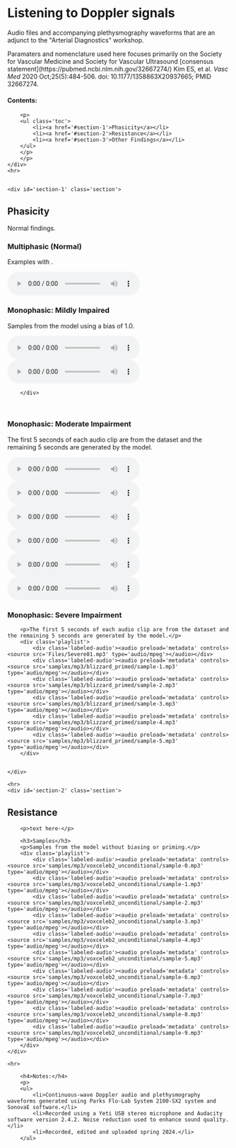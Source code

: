 <head>
<!-- Global site tag (gtag.js) - Google Analytics -->
<script async src="https://www.googletagmanager.com/gtag/js?id=G-YPLVGC5FDP"></script>
<script>
  window.dataLayer = window.dataLayer || [];
  function gtag(){dataLayer.push(arguments);}
  gtag('js', new Date());

  gtag('config', 'G-YPLVGC5FDP');
</script>
</head>

# Listening to Doppler signals

Audio files and accompanying plethysmography waveforms that are an adjunct to the "Arterial Diagnostics" workshop.</p>
<p>Paramaters and nomenclature used here focuses primarily on the Society for Vascular Medicine and Society for Vascular Ultrasound [consensus statement](https://pubmed.ncbi.nlm.nih.gov/32667274/) Kim ES, et al. <i>Vasc Med</i> 2020 Oct;25(5):484-506. doi: 10.1177/1358863X20937665; PMID 32667274.

#### Contents:
        <p>
        <ul class='toc'>
            <li><a href='#section-1'>Phasicity</a></li>
            <li><a href='#section-2'>Resistance</a></li>
            <li><a href='#section-3'>Other Findings</a></li>
        </ul>
        </p>
        </p>
    </div>
    <hr>


    <div id='section-1' class='section'>
<h2>Phasicity</h2>
        <p>Normal findings.</p>

<h3>Multiphasic (Normal)</h3>
        <p>Examples with .</p>
        <div class='playlist'>
            <div class='labeled-audio'><audio preload='metadata' controls><source src='Files/Moderate01.mp3' type='audio/mpeg'></audio></div>
        </div>

<h3>Monophasic: Mildly Impaired </h3>
        <p>Samples from the model using a bias of 1.0.</p>
        <div class='playlist'>
            <div class='labeled-audio'><audio preload='metadata' controls><source src='samples/mp3/blizzard_biased/sample-0.mp3' type='audio/mpeg'></audio></div>
            <div class='labeled-audio'><audio preload='metadata' controls><source src='samples/mp3/blizzard_biased/sample-1.mp3' type='audio/mpeg'></audio></div>
            
        </div>
<br>
<h3>Monophasic: Moderate Impairment </h3>
        <p>The first 5 seconds of each audio clip are from the dataset and the remaining 5 seconds are generated by the model.</p>
        <div class='playlist'>
            <div class='labeled-audio'><audio preload='metadata' controls><source src='Files/Moderate01.mp3' type='audio/mpeg'></audio></div>
            <div class='labeled-audio'><audio preload='metadata' controls><source src='samples/mp3/blizzard_primed/sample-1.mp3' type='audio/mpeg'></audio></div>
            <div class='labeled-audio'><audio preload='metadata' controls><source src='samples/mp3/blizzard_primed/sample-2.mp3' type='audio/mpeg'></audio></div>
            <div class='labeled-audio'><audio preload='metadata' controls><source src='samples/mp3/blizzard_primed/sample-3.mp3' type='audio/mpeg'></audio></div>
            <div class='labeled-audio'><audio preload='metadata' controls><source src='samples/mp3/blizzard_primed/sample-4.mp3' type='audio/mpeg'></audio></div>
            <div class='labeled-audio'><audio preload='metadata' controls><source src='samples/mp3/blizzard_primed/sample-5.mp3' type='audio/mpeg'></audio></div>
        </div>

<h3>Monophasic: Severe Impairment </h3>

        <p>The first 5 seconds of each audio clip are from the dataset and the remaining 5 seconds are generated by the model.</p>
        <div class='playlist'>
            <div class='labeled-audio'><audio preload='metadata' controls><source src='Files/Severe01.mp3' type='audio/mpeg'></audio></div>
            <div class='labeled-audio'><audio preload='metadata' controls><source src='samples/mp3/blizzard_primed/sample-1.mp3' type='audio/mpeg'></audio></div>
            <div class='labeled-audio'><audio preload='metadata' controls><source src='samples/mp3/blizzard_primed/sample-2.mp3' type='audio/mpeg'></audio></div>
            <div class='labeled-audio'><audio preload='metadata' controls><source src='samples/mp3/blizzard_primed/sample-3.mp3' type='audio/mpeg'></audio></div>
            <div class='labeled-audio'><audio preload='metadata' controls><source src='samples/mp3/blizzard_primed/sample-4.mp3' type='audio/mpeg'></audio></div>
            <div class='labeled-audio'><audio preload='metadata' controls><source src='samples/mp3/blizzard_primed/sample-5.mp3' type='audio/mpeg'></audio></div>
        </div>

        
    </div>

    <hr>
    <div id='section-2' class='section'>
    
<h2>Resistance</h2>
    
        <p>text here-</p>

        <h3>Samples</h3>
        <p>Samples from the model without biasing or priming.</p>
        <div class='playlist'>
            <div class='labeled-audio'><audio preload='metadata' controls><source src='samples/mp3/voxceleb2_unconditional/sample-0.mp3' type='audio/mpeg'></audio></div>
            <div class='labeled-audio'><audio preload='metadata' controls><source src='samples/mp3/voxceleb2_unconditional/sample-1.mp3' type='audio/mpeg'></audio></div>
            <div class='labeled-audio'><audio preload='metadata' controls><source src='samples/mp3/voxceleb2_unconditional/sample-2.mp3' type='audio/mpeg'></audio></div>
            <div class='labeled-audio'><audio preload='metadata' controls><source src='samples/mp3/voxceleb2_unconditional/sample-3.mp3' type='audio/mpeg'></audio></div>
            <div class='labeled-audio'><audio preload='metadata' controls><source src='samples/mp3/voxceleb2_unconditional/sample-4.mp3' type='audio/mpeg'></audio></div>
            <div class='labeled-audio'><audio preload='metadata' controls><source src='samples/mp3/voxceleb2_unconditional/sample-5.mp3' type='audio/mpeg'></audio></div>
            <div class='labeled-audio'><audio preload='metadata' controls><source src='samples/mp3/voxceleb2_unconditional/sample-6.mp3' type='audio/mpeg'></audio></div>
            <div class='labeled-audio'><audio preload='metadata' controls><source src='samples/mp3/voxceleb2_unconditional/sample-7.mp3' type='audio/mpeg'></audio></div>
            <div class='labeled-audio'><audio preload='metadata' controls><source src='samples/mp3/voxceleb2_unconditional/sample-8.mp3' type='audio/mpeg'></audio></div>
            <div class='labeled-audio'><audio preload='metadata' controls><source src='samples/mp3/voxceleb2_unconditional/sample-9.mp3' type='audio/mpeg'></audio></div>
        </div>
    </div>

    <hr>

        <h4>Notes:</h4>
        <p>
        <ul>
            <li>Continuous-wave Doppler audio and plethysmography waveforms generated using Parks Flo-Lab System 2100-SX2 system and SonovaE software.</li>
            <li>Recorded using a Yeti USB stereo microphone and Audacity software version 2.4.2. Noise reduction used to enhance sound quality. </li>
            <li>Recorded, edited and uploaded spring 2024.</li>
        </ul>




<script>
document
    .getElementById('select-speaker')
    .addEventListener('change', function () {
        'use strict';
        var targets = document.getElementsByClassName("select-speaker")
        for (let i = 0; i < targets.length; i++) {
            name = "samples/mp3/ted_speakers/" + this.value + "/sample-" + i.toString() + ".mp3"
            targets[i].setAttribute("src", name)
            targets[i].parentElement.load()
        }
});
</script>
